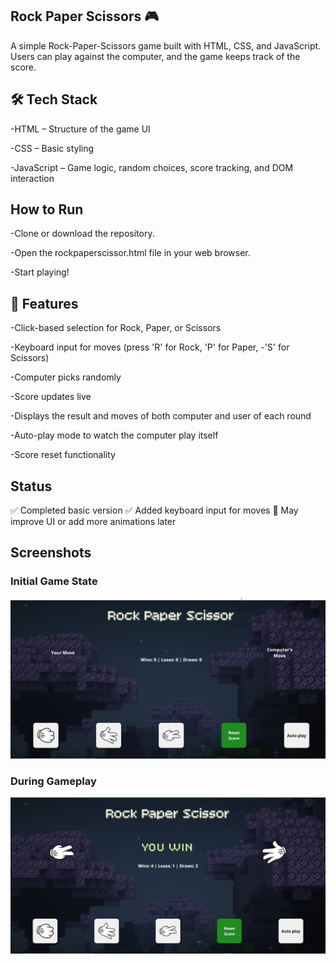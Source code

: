 ## Rock Paper Scissors 🎮

A simple Rock-Paper-Scissors game built with HTML, CSS, and JavaScript. Users can play against the computer, and the game keeps track of the score.

## 🛠️ Tech Stack

-HTML – Structure of the game UI

-CSS – Basic styling

-JavaScript – Game logic, random choices, score tracking, and DOM interaction

## How to Run

-Clone or download the repository.

-Open the rockpaperscissor.html file in your web browser.

-Start playing!

## 📌 Features

-Click-based selection for Rock, Paper, or Scissors

-Keyboard input for moves (press 'R' for Rock, 'P' for Paper, -'S' for Scissors)

-Computer picks randomly

-Score updates live

-Displays the result and moves of both computer and user of each round

-Auto-play mode to watch the computer play itself

-Score reset functionality

## Status

✅ Completed basic version ✅ Added keyboard input for moves 🔄 May improve UI or add more animations later

## Screenshots

### Initial Game State

![Initial Game State](/img-0/Initial.png)

### During Gameplay

![Gameplay Example](/img-0/During%20game.png)
